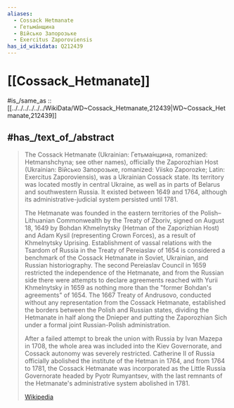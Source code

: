 ```yaml
---
aliases:
  - Cossack Hetmanate
  - Гетьма́нщина
  - Військо Запорозьке
  - Exercitus Zaporoviensis
has_id_wikidata: Q212439
---
```


# [[Cossack_Hetmanate]] 

#is_/same_as :: [[../../../../../../WikiData/WD~Cossack_Hetmanate,212439|WD~Cossack_Hetmanate,212439]] 

## #has_/text_of_/abstract 

> The Cossack Hetmanate (Ukrainian: Гетьма́нщина, romanized: Hetmanshchyna; see other names), 
> officially the Zaporozhian Host (Ukrainian: Військо Запорозьке, romanized: Viisko Zaporozke; 
> Latin: Exercitus Zaporoviensis), was a Ukrainian Cossack state. 
> Its territory was located mostly in central Ukraine, as well as in parts of Belarus and southwestern Russia. 
> It existed between 1649 and 1764, although its administrative-judicial system persisted until 1781.
>
>  The Hetmanate was founded in the eastern territories of the Polish–Lithuanian Commonwealth by the Treaty of Zboriv, signed on August 18, 1649 by Bohdan Khmelnytsky (Hetman of the Zaporizhian Host) and Adam Kysil (representing Crown Forces), as a result of Khmelnytsky Uprising. Establishment of vassal relations with the Tsardom of Russia in the Treaty of Pereiaslav of 1654 is considered a benchmark of the Cossack Hetmanate in Soviet, Ukrainian, and Russian historiography. The second Pereiaslav Council in 1659 restricted the independence of the Hetmanate, and from the Russian side there were attempts to declare agreements reached with Yurii Khmelnytsky in 1659 as nothing more than the "former Bohdan's agreements" of 1654. The 1667 Treaty of Andrusovo, conducted without any representation from the Cossack Hetmanate, established the borders between the Polish and Russian states, dividing the Hetmanate in half along the Dnieper and putting the Zaporozhian Sich under a formal joint Russian-Polish administration.
>
> After a failed attempt to break the union with Russia by Ivan Mazepa in 1708, the whole area was included into the Kiev Governorate, and Cossack autonomy was severely restricted. Catherine II of Russia officially abolished the institute of the Hetman in 1764, and from 1764 to 1781, the Cossack Hetmanate was incorporated as the Little Russia Governorate headed by Pyotr Rumyantsev, with the last remnants of the Hetmanate's administrative system abolished in 1781.
>
> [Wikipedia](https://en.wikipedia.org/wiki/Cossack%20Hetmanate) 

